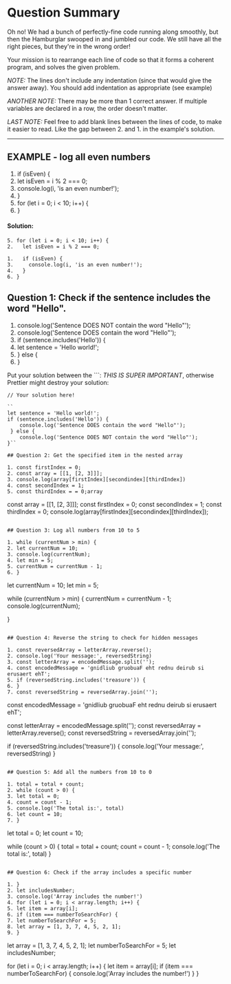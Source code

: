 # Question Summary

Oh no! We had a bunch of perfectly-fine code running along smoothly, but then
the Hamburglar swooped in and jumbled our code. We still have all the right
pieces, but they're in the wrong order!

Your mission is to rearrange each line of code so that it forms a coherent
program, and solves the given problem.

_NOTE:_ The lines don't include any indentation (since that would give the
answer away). You should add indentation as appropriate (see example)

_ANOTHER NOTE:_ There may be more than 1 correct answer. If multiple variables
are declared in a row, the order doesn't matter.

_LAST NOTE:_ Feel free to add blank lines between the lines of code, to make it
easier to read. Like the gap between 2. and 1. in the example's solution.

---

## EXAMPLE - log all even numbers

1. if (isEven) {
2. let isEven = i % 2 === 0;
3. console.log(i, 'is an even number!');
4. }
5. for (let i = 0; i < 10; i++) {
6. }

#### Solution:

```
5. for (let i = 0; i < 10; i++) {
2.   let isEven = i % 2 === 0;

1.   if (isEven) {
3.     console.log(i, 'is an even number!');
4.   }
6. }
```

## Question 1: Check if the sentence includes the word "Hello".

1. console.log('Sentence DOES NOT contain the word "Hello"');
2. console.log('Sentence DOES contain the word "Hello"');
3. if (sentence.includes('Hello')) {
4. let sentence = 'Hello world!';
5. } else {
6. }

Put your solution between the ```:
_THIS IS SUPER IMPORTANT_, otherwise Prettier might destroy your solution:

```
// Your solution here!

``
let sentence = 'Hello world!';
if (sentence.includes('Hello')) {
	console.log('Sentence DOES contain the word "Hello"');
 } else {
	console.log('Sentence DOES NOT contain the word "Hello"');
}``

## Question 2: Get the specified item in the nested array

1. const firstIndex = 0;
2. const array = [[1, [2, 3]]];
3. console.log(array[firstIndex][secondindex][thirdIndex])
4. const secondIndex = 1;
5. const thirdIndex = = 0;array

```
const array = [[1, [2, 3]]];
const firstIndex = 0;
const secondIndex = 1;
const thirdIndex = 0;
console.log(array[firstIndex][secondindex][thirdIndex]);
```

## Question 3: Log all numbers from 10 to 5

1. while (currentNum > min) {
2. let currentNum = 10;
3. console.log(currentNum);
4. let min = 5;
5. currentNum = currentNum - 1;
6. }

```
let currentNum = 10;
let min = 5;

while (currentNum > min) {
	currentNum = currentNum - 1;
	console.log(currentNum);

 }
```

## Question 4: Reverse the string to check for hidden messages

1. const reversedArray = letterArray.reverse();
2. console.log('Your message:', reversedString)
3. const letterArray = encodedMessage.split('');
4. const encodedMessage = 'gnidliub gruobuaF eht rednu deirub si erusaert ehT';
5. if (reversedString.includes('treasure')) {
6. }
7. const reversedString = reversedArray.join('');

```
const encodedMessage = 'gnidliub gruobuaF eht rednu deirub si erusaert ehT';

const letterArray = encodedMessage.split('');
const reversedArray = letterArray.reverse();
const reversedString = reversedArray.join('');

if (reversedString.includes('treasure')) {
   console.log('Your message:', reversedString)
 }
```

## Question 5: Add all the numbers from 10 to 0

1. total = total + count;
2. while (count > 0) {
3. let total = 0;
4. count = count - 1;
5. console.log('The total is:', total)
6. let count = 10;
7. }

```
let total = 0;
let count = 10;

while (count > 0) {
	total = total + count;
	count = count - 1;
	console.log('The total is:', total)
	}
```

## Question 6: Check if the array includes a specific number

1. }
2. let includesNumber;
3. console.log('Array includes the number!')
4. for (let i = 0; i < array.length; i++) {
5. let item = array[i];
6. if (item === numberToSearchFor) {
7. let numberToSearchFor = 5;
8. let array = [1, 3, 7, 4, 5, 2, 1];
9. }

```
let array = [1, 3, 7, 4, 5, 2, 1];
let numberToSearchFor = 5;
let includesNumber;

for (let i = 0; i < array.length; i++) {
	let item = array[i];
if (item === numberToSearchFor) {
	console.log('Array includes the number!')
	}
}
```
